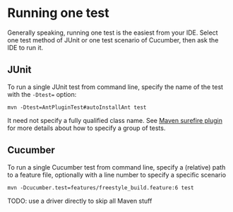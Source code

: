 # Running one test
Generally speaking, running one test is the easiest from your IDE. Select one test method of JUnit
or one test scenario of Cucumber, then ask the IDE to run it.

## JUnit
To run a single JUnit test from command line, specify the name of the test with the `-Dtest=` option:

    mvn -Dtest=AntPluginTest#autoInstallAnt test

It need not specify a fully qualified class name.
See [Maven surefire plugin](http://maven.apache.org/surefire/maven-surefire-plugin/examples/single-test.html) for
more details about how to specify a group of tests.

## Cucumber
To run a single Cucumber test from command line, specify a (relative) path to a feature file, optionally
with a line number to specify a specific scenario

    mvn -Dcucumber.test=features/freestyle_build.feature:6 test

TODO: use a driver directly to skip all Maven stuff